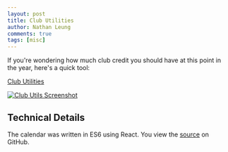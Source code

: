 ```yaml
---
layout: post
title: Club Utilities
author: Nathan Leung
comments: true
tags: [misc]
---
```

If you're wondering how much club credit you should have at this point in the year, here's a quick tool:

<a href="https://www.nathanhleung.com/club-utils" target="_blank">Club Utilities</a>

<a href="https://www.nathanhleung.com/club-utils" target="_blank">
  <img alt="Club Utils Screenshot" src="http://i.imgur.com/E12pr3s.png?1">
</a>

## Technical Details
The calendar was written in ES6 using React.  You view the <a href="http://github.com/nathanhleung/club-utils" target="_blank">source</a> on GitHub.
